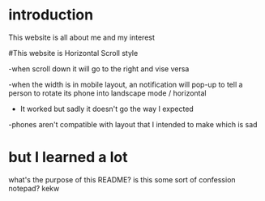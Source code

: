 # introduction
This website is all about me and my interest

#This website is Horizontal Scroll style

-when scroll down it will go to the right and vise versa

-when the width is in mobile layout, an notification will pop-up to tell a person to rotate its phone into landscape mode / horizontal

- It worked but sadly it doesn't go the way I expected

-phones aren't compatible with layout that I intended to make which is sad

# but I learned a lot

what's the purpose of this README?
is this some sort of confession notepad?
kekw

